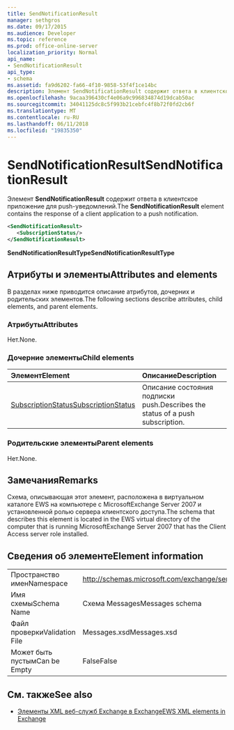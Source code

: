 ```yaml
---
title: SendNotificationResult
manager: sethgros
ms.date: 09/17/2015
ms.audience: Developer
ms.topic: reference
ms.prod: office-online-server
localization_priority: Normal
api_name:
- SendNotificationResult
api_type:
- schema
ms.assetid: fa9d6202-fa66-4f10-9858-53f4f1ce14bc
description: Элемент SendNotificationResult содержит ответа в клиентское приложение для push-уведомлений.
ms.openlocfilehash: 9acaa396430cf4e06a9c996834874d19dcab50ac
ms.sourcegitcommit: 34041125dc8c5f993b21cebfc4f8b72f0fd2cb6f
ms.translationtype: MT
ms.contentlocale: ru-RU
ms.lasthandoff: 06/11/2018
ms.locfileid: "19835350"
---
```

# <a name="sendnotificationresult"></a><span data-ttu-id="821f3-103">SendNotificationResult</span><span class="sxs-lookup"><span data-stu-id="821f3-103">SendNotificationResult</span></span>

<span data-ttu-id="821f3-104">Элемент **SendNotificationResult** содержит ответа в клиентское приложение для push-уведомлений.</span><span class="sxs-lookup"><span data-stu-id="821f3-104">The **SendNotificationResult** element contains the response of a client application to a push notification.</span></span> 
  
```xml
<SendNotificationResult>
   <SubscriptionStatus/>
</SendNotificationResult>
```

 <span data-ttu-id="821f3-105">**SendNotificationResultType**</span><span class="sxs-lookup"><span data-stu-id="821f3-105">**SendNotificationResultType**</span></span>
## <a name="attributes-and-elements"></a><span data-ttu-id="821f3-106">Атрибуты и элементы</span><span class="sxs-lookup"><span data-stu-id="821f3-106">Attributes and elements</span></span>

<span data-ttu-id="821f3-107">В разделах ниже приводится описание атрибутов, дочерних и родительских элементов.</span><span class="sxs-lookup"><span data-stu-id="821f3-107">The following sections describe attributes, child elements, and parent elements.</span></span>
  
### <a name="attributes"></a><span data-ttu-id="821f3-108">Атрибуты</span><span class="sxs-lookup"><span data-stu-id="821f3-108">Attributes</span></span>

<span data-ttu-id="821f3-109">Нет.</span><span class="sxs-lookup"><span data-stu-id="821f3-109">None.</span></span>
  
### <a name="child-elements"></a><span data-ttu-id="821f3-110">Дочерние элементы</span><span class="sxs-lookup"><span data-stu-id="821f3-110">Child elements</span></span>

|<span data-ttu-id="821f3-111">**Элемент**</span><span class="sxs-lookup"><span data-stu-id="821f3-111">**Element**</span></span>|<span data-ttu-id="821f3-112">**Описание**</span><span class="sxs-lookup"><span data-stu-id="821f3-112">**Description**</span></span>|
|:-----|:-----|
|[<span data-ttu-id="821f3-113">SubscriptionStatus</span><span class="sxs-lookup"><span data-stu-id="821f3-113">SubscriptionStatus</span></span>](subscriptionstatus.md) <br/> |<span data-ttu-id="821f3-114">Описание состояния подписки push.</span><span class="sxs-lookup"><span data-stu-id="821f3-114">Describes the status of a push subscription.</span></span>  <br/> |
   
### <a name="parent-elements"></a><span data-ttu-id="821f3-115">Родительские элементы</span><span class="sxs-lookup"><span data-stu-id="821f3-115">Parent elements</span></span>

<span data-ttu-id="821f3-116">Нет.</span><span class="sxs-lookup"><span data-stu-id="821f3-116">None.</span></span>
  
## <a name="remarks"></a><span data-ttu-id="821f3-117">Замечания</span><span class="sxs-lookup"><span data-stu-id="821f3-117">Remarks</span></span>

<span data-ttu-id="821f3-118">Схема, описывающая этот элемент, расположена в виртуальном каталоге EWS на компьютере с MicrosoftExchange Server 2007 и установленной ролью сервера клиентского доступа.</span><span class="sxs-lookup"><span data-stu-id="821f3-118">The schema that describes this element is located in the EWS virtual directory of the computer that is running MicrosoftExchange Server 2007 that has the Client Access server role installed.</span></span>
  
## <a name="element-information"></a><span data-ttu-id="821f3-119">Сведения об элементе</span><span class="sxs-lookup"><span data-stu-id="821f3-119">Element information</span></span>

|||
|:-----|:-----|
|<span data-ttu-id="821f3-120">Пространство имен</span><span class="sxs-lookup"><span data-stu-id="821f3-120">Namespace</span></span>  <br/> |http://schemas.microsoft.com/exchange/services/2006/messages  <br/> |
|<span data-ttu-id="821f3-121">Имя схемы</span><span class="sxs-lookup"><span data-stu-id="821f3-121">Schema Name</span></span>  <br/> |<span data-ttu-id="821f3-122">Схема Messages</span><span class="sxs-lookup"><span data-stu-id="821f3-122">Messages schema</span></span>  <br/> |
|<span data-ttu-id="821f3-123">Файл проверки</span><span class="sxs-lookup"><span data-stu-id="821f3-123">Validation File</span></span>  <br/> |<span data-ttu-id="821f3-124">Messages.xsd</span><span class="sxs-lookup"><span data-stu-id="821f3-124">Messages.xsd</span></span>  <br/> |
|<span data-ttu-id="821f3-125">Может быть пустым</span><span class="sxs-lookup"><span data-stu-id="821f3-125">Can be Empty</span></span>  <br/> |<span data-ttu-id="821f3-126">False</span><span class="sxs-lookup"><span data-stu-id="821f3-126">False</span></span>  <br/> |
   
## <a name="see-also"></a><span data-ttu-id="821f3-127">См. также</span><span class="sxs-lookup"><span data-stu-id="821f3-127">See also</span></span>



- [<span data-ttu-id="821f3-128">Элементы XML веб-служб Exchange в Exchange</span><span class="sxs-lookup"><span data-stu-id="821f3-128">EWS XML elements in Exchange</span></span>](ews-xml-elements-in-exchange.md)

